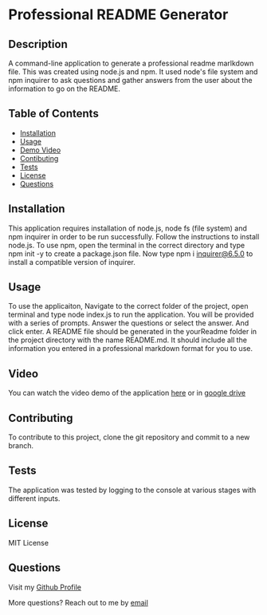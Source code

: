 # Professional README Generator

## Description
    
A command-line application to generate a professional readme marlkdown file. This was created using node.js and npm. It used node's file system and npm inquirer to ask questions and gather answers from the user about the information to go on the README.  

## Table of Contents

- [Installation](#installation)
- [Usage](#usage)
- [Demo Video](#video)
- [Contibuting](#contribution)
- [Tests](#tests)
- [License](#license)
- [Questions](#questions)

## Installation
    
This application requires installation of node.js, node fs (file system) and npm inquirer in order to be run successfully. Follow the instructions to install node.js. To use npm, open the terminal in the correct directory and type npm init -y to create a package.json file. Now type npm i inquirer@6.5.0 to install a compatible version of inquirer.

## Usage

To use the applicaiton, Navigate to the correct folder of the project, open terminal and type node index.js to run the application. You will be provided with a series of prompts. Answer the questions or select the answer. And click enter. A README file should be generated in the yourReadme folder in the project directory with the name README.md. It should include all the information you entered in a professional markdown format for you to use. 

## Video

You can watch the video demo of the application [here](video/demo-professional-readme-generator_%20Feb%2019,%202024%2011_26%20PM.webm) or in [google drive](https://drive.google.com/file/d/1Rp6kLk-O35hJJZCpDqGDBNSQBHhq-fI5/view)

## Contributing

To contribute to this project, clone the git repository and commit to a new branch.

## Tests

The application was tested by logging to the console at various stages with different inputs. 

## License

MIT License

## Questions

Visit my [Github Profile](https://github.com/ShaliniSunkuru)

More questions? Reach out to me by [email](mailto:shalini.sunkuru@gmail.com)